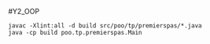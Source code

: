 #Y2_OOP

```
javac -Xlint:all -d build src/poo/tp/premierspas/*.java
java -cp build poo.tp.premierspas.Main 
```
